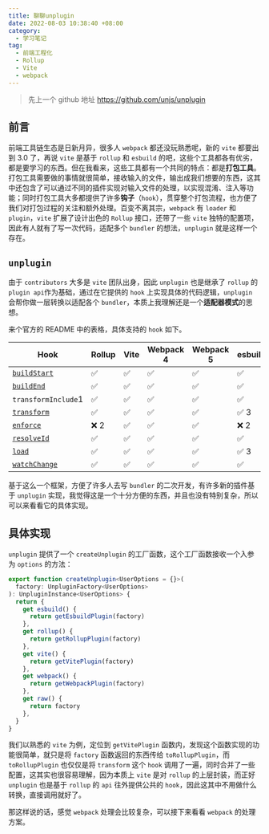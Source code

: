 ```yaml
---
title: 聊聊unplugin
date: 2022-08-03 10:38:40 +08:00
category:
  - 学习笔记
tag:
  - 前端工程化
  - Rollup
  - Vite
  - webpack
---
```


> 先上一个 github 地址 https://github.com/unjs/unplugin

## 前言

前端工具链生态是日新月异，很多人 `webpack` 都还没玩熟悉呢，新的 `vite` 都要出到 3.0 了，再说 `vite` 是基于 `rollup` 和 `esbuild` 的吧，这些个工具都各有优劣，都是要学习的东西。但在我看来，这些工具都有一个共同的特点：都是**打包工具**。打包工具需要做的事情就很简单，接收输入的文件，输出成我们想要的东西，这其中还包含了可以通过不同的插件实现对输入文件的处理，以实现混淆、注入等功能；同时打包工具大多都提供了许多**钩子**（`hook`），贯穿整个打包流程，也方便了我们对打包过程的关注和额外处理。百变不离其宗，`webpack` 有 `loader` 和 `plugin`，`vite` 扩展了设计出色的 `Rollup` 接口，还带了一些 `vite` 独特的配置项，因此有人就有了写一次代码，适配多个 `bundler` 的想法，`unplugin` 就是这样一个存在。

## `unplugin`

由于 `contributors` 大多是 `vite` 团队出身，因此 `unplugin` 也是继承了 `rollup` 的 `plugin api`作为基础，通过在它提供的 `hook` 上实现具体的代码逻辑，`unplugin` 会帮你做一层转换以适配各个 `bundler`，本质上我理解还是一个**适配器模式**的思想。

来个官方的 README 中的表格，具体支持的 `hook` 如下。

| Hook                                                        | Rollup | Vite | Webpack 4 | Webpack 5 | esbuild |
| ----------------------------------------------------------- | ------ | ---- | --------- | --------- | ------- |
| [`buildStart`](https://rollupjs.org/guide/en/#buildstart)   | ✅     | ✅   | ✅        | ✅        | ✅      |
| [`buildEnd`](https://rollupjs.org/guide/en/#buildend)       | ✅     | ✅   | ✅        | ✅        | ✅      |
| `transformInclude`1                                         | ✅     | ✅   | ✅        | ✅        | ✅      |
| [`transform`](https://rollupjs.org/guide/en/#transformers)  | ✅     | ✅   | ✅        | ✅        | ✅ 3    |
| [`enforce`](https://rollupjs.org/guide/en/#enforce)         | ❌ 2   | ✅   | ✅        | ✅        | ❌ 2    |
| [`resolveId`](https://rollupjs.org/guide/en/#resolveid)     | ✅     | ✅   | ✅        | ✅        | ✅      |
| [`load`](https://rollupjs.org/guide/en/#load)               | ✅     | ✅   | ✅        | ✅        | ✅ 3    |
| [`watchChange`](https://rollupjs.org/guide/en/#watchchange) | ✅     | ✅   | ✅        | ✅        | ✅      |

基于这么一个框架，方便了许多人去写 `bundler` 的二次开发，有许多新的插件基于 `unplugin` 实现，我觉得这是一个十分方便的东西，并且也没有特别复杂，所以可以来看看它的具体实现。

## 具体实现

`unplugin` 提供了一个 `createUnplugin` 的工厂函数，这个工厂函数接收一个入参为 `options` 的方法：

```typescript
export function createUnplugin<UserOptions = {}>(
  factory: UnpluginFactory<UserOptions>
): UnpluginInstance<UserOptions> {
  return {
    get esbuild() {
      return getEsbuildPlugin(factory)
    },
    get rollup() {
      return getRollupPlugin(factory)
    },
    get vite() {
      return getVitePlugin(factory)
    },
    get webpack() {
      return getWebpackPlugin(factory)
    },
    get raw() {
      return factory
    },
  }
}
```

我们以熟悉的 `vite` 为例，定位到 `getVitePlugin` 函数内，发现这个函数实现的功能很简单，就只是将 `factory` 函数返回的东西传给 `toRollupPlugin`，而 `toRollupPlugin` 也仅仅是将 `transform` 这个 `hook` 调用了一遍，同时合并了一些配置，这其实也很容易理解，因为本质上 `vite` 是对 `rollup` 的上层封装，而正好 `unplugin` 也是基于 `rollup` 的 `api` 往外提供公共的 `hook`，因此这其中不用做什么转换，直接调用就好了。

那这样说的话，感觉 `webpack` 处理会比较复杂，可以接下来看看 `webpack` 的处理方案。
